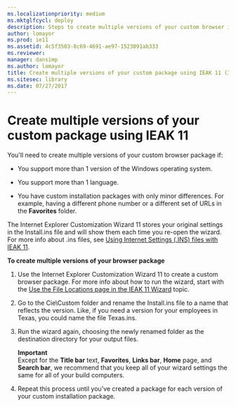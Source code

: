 ```yaml
---
ms.localizationpriority: medium
ms.mktglfcycl: deploy
description: Steps to create multiple versions of your custom browser if you support more than 1 version of Windows, more than 1 language, or have different features in each package.
author: lomayor
ms.prod: ie11
ms.assetid: 4c5f3503-8c69-4691-ae97-1523091ab333
ms.reviewer: 
manager: dansimp
ms.author: lomayor
title: Create multiple versions of your custom package using IEAK 11 (Internet Explorer Administration Kit 11 for IT Pros)
ms.sitesec: library
ms.date: 07/27/2017
---
```



# Create multiple versions of your custom package using IEAK 11
You'll need to create multiple versions of your custom browser package if:

-   You support more than 1 version of the Windows operating system.

-   You support more than 1 language.

-   You have custom installation packages with only minor differences. For example, having a different phone number or a different set of URLs in the **Favorites** folder.

The Internet Explorer Customization Wizard 11 stores your original settings in the Install.ins file and will show them each time you re-open the wizard. For more info about .ins files, see [Using Internet Settings (.INS) files with IEAK 11](using-internet-settings-ins-files.md).

**To create multiple versions of your browser package**

1.  Use the Internet Explorer Customization Wizard 11 to create a custom browser package. For more info about how to run the wizard, start with the [Use the File Locations page in the IEAK 11 Wizard](file-locations-ieak11-wizard.md) topic.

2.  Go to the Cie\Custom folder and rename the Install.ins file to a name that reflects the version. Like, if you need a version for your employees in Texas, you could name the file Texas.ins.

3.  Run the wizard again, choosing the newly renamed folder as the destination directory for your output files.<p>
**Important**<br>Except for the **Title bar** text, **Favorites**, **Links bar**, **Home** page, and **Search bar**, we recommend that you keep all of your wizard settings the same for all of your build computers.

4.  Repeat this process until you’ve created a package for each version of your custom installation package.

